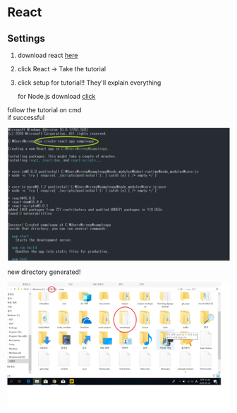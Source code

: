 # React  

## Settings

1. download react [here](https://arc.js.org/)    
2. click React -> Take the tutorial   
3. click setup for tutorial!! They'll explain everything   

   for Node.js download [click](https://nodejs.org/ko/download/)   
      
        
           
              
                 
                 
follow the tutorial on cmd   
if successful   

![image_r1](./image_r1.png)   
    
new directory generated!    
    
    
![image_r2](./image_r2.png)

